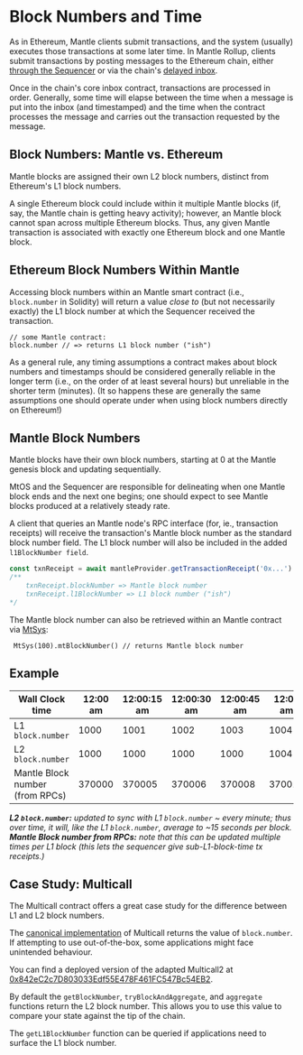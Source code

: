 # Block Numbers and Time

As in Ethereum, Mantle clients submit transactions, and the system (usually) executes those transactions at some later time.
In Mantle Rollup, clients submit transactions by posting messages to the Ethereum chain, either [through the Sequencer](./sequencer.md) or via the chain's [delayed inbox](./sequencer.md).

Once in the chain's core inbox contract, transactions are processed in order. Generally, some time will elapse between the time when a message is put into the inbox (and timestamped) and the time when the contract processes the message and carries out the transaction requested by the message.

## Block Numbers: Mantle vs. Ethereum

Mantle blocks are assigned their own L2 block numbers, distinct from Ethereum's L1 block numbers.

A single Ethereum block could include within it multiple Mantle blocks (if, say, the Mantle chain is getting heavy activity); however, an Mantle block cannot span across multiple Ethereum blocks. Thus, any given Mantle transaction is associated with exactly one Ethereum block and one Mantle block.

## Ethereum Block Numbers Within Mantle

Accessing block numbers within an Mantle smart contract (i.e., `block.number` in Solidity) will return a value _close to_ (but not necessarily exactly) the L1 block number at which the Sequencer received the transaction.

```sol
// some Mantle contract:
block.number // => returns L1 block number ("ish")
```

As a general rule, any timing assumptions a contract makes about block numbers and timestamps should be considered generally reliable in the longer term (i.e., on the order of at least several hours) but unreliable in the shorter term (minutes). (It so happens these are generally the same assumptions one should operate under when using block numbers directly on Ethereum!)

## Mantle Block Numbers

Mantle blocks have their own block numbers, starting at 0 at the Mantle genesis block and updating sequentially.

MtOS and the Sequencer are responsible for delineating when one Mantle block ends and the next one begins; one should expect to see Mantle blocks produced at a relatively steady rate.

A client that queries an Mantle node's RPC interface (for, ie., transaction receipts) will receive the transaction's Mantle block number as the standard block number field. The L1 block number will also be included in the added `l1BlockNumber field`.

```ts
const txnReceipt = await mantleProvider.getTransactionReceipt('0x...')
/** 
    txnReceipt.blockNumber => Mantle block number
    txnReceipt.l1BlockNumber => L1 block number ("ish")
*/
```

The Mantle block number can also be retrieved within an Mantle contract via [MtSys](./mtos/precompiles.md#MtSys):

```sol
 MtSys(100).mtBlockNumber() // returns Mantle block number
```

## Example

| Wall Clock time             | 12:00 am | 12:00:15 am | 12:00:30 am | 12:00:45 am | 12:01 am | 12:01:15 am |
|-----------------------------|----------|----------|----------|----------|---------|---------|
| L1 `block.number`             | 1000     | 1001     | 1002     | 1003     | 1004    | 1005    |
| L2 `block.number`             | 1000     | 1000     | 1000     | 1000     | 1004    | 1004    |
| Mantle Block number (from RPCs) | 370000   | 370005   | 370006   | 370008   | 370012  | 370015  |

_**L2 `block.number`:** updated to sync with L1 `block.number` ~ every minute; thus over time, it will, like the L1 `block.number`, average to ~15 seconds per block._
_**Mantle Block number from RPCs:** note that this can be updated multiple times per L1 block (this lets the sequencer give sub-L1-block-time tx receipts.)_



## Case Study: Multicall

The Multicall contract offers a great case study for the difference between L1 and L2 block numbers.

The [canonical implementation](https://github.com/makerdao/multicall/) of Multicall returns the value of `block.number`. If attempting to use out-of-the-box, some applications might face unintended behaviour.

You can find a deployed version of the adapted Multicall2 at [0x842eC2c7D803033Edf55E478F461FC547Bc54EB2](https://arbiscan.io/address/0x842eC2c7D803033Edf55E478F461FC547Bc54EB2#code).

By default the `getBlockNumber`, `tryBlockAndAggregate`, and `aggregate` functions return the L2 block number. This allows you to use this value to compare your state against the tip of the chain.

The `getL1BlockNumber` function can be queried if applications need to surface the L1 block number.
